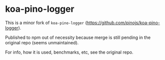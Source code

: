 # koa-pino-logger

This is a minor fork of `koa-pino-logger` (https://github.com/pinojs/koa-pino-logger).

Published to npm out of necessity because merge is still pending in the original repo (seems unmaintained).

For info, how it is used, benchmarks, etc, see the original repo.
